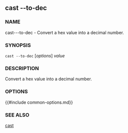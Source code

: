 ## cast --to-dec

### NAME

cast---to-dec - Convert a hex value into a decimal number.

### SYNOPSIS

``cast --to-dec`` [*options*] *value*

### DESCRIPTION

Convert a hex value into a decimal number.

### OPTIONS

{{#include common-options.md}}

### SEE ALSO

[cast](./cast.md)
